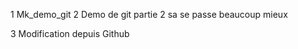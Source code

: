  1 Mk_demo_git
 2 Demo de git partie 2 sa se passe beaucoup mieux
 
 
 3 Modification depuis Github
